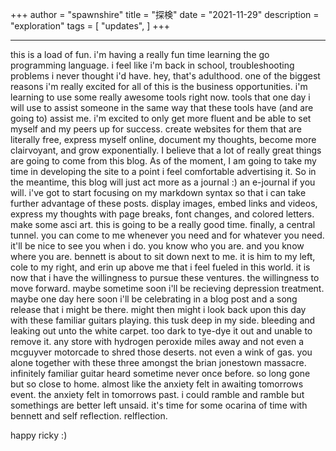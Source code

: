 +++
author = "spawnshire"
title = "探検"
date = "2021-11-29"
description = "exploration"
tags = [
    "updates",
]
+++
***

this is a load of fun. i'm having a really fun time learning the go programming language. i feel like i'm back in school, troubleshooting problems i never thought i'd have. hey, that's adulthood. one of the biggest reasons i'm really excited for all of this is the business opportunities. i'm learning to use some really awesome tools right now. tools that one day i will use to assist someone in the same way that these tools have (and are going to) assist me. i'm excited to only get more fluent and be able to set myself and my peers up for success. create websites for them that are literally free, express myself online, document my thoughts, become more clairvoyant, and grow exponentially. I believe that a lot of really great things are going to come from this blog. As of the moment, I am going to take my time in developing the site to a point i feel comfortable advertising it. So in the meantime, this blog will just act more as a journal :) an e-journal if you will. i've got to start focusing on my markdown syntax so that i can take further advantage of these posts. display images, embed links and videos, express my thoughts with page breaks, font changes, and colored letters. make some asci art. this is going to be a really good time. finally, a central tunnel. you can come to me whenever you need and for whatever you need. it'll be nice to see you when i do. you know who you are. and you know where you are. bennett is about to sit down next to me. it is him to my left, cole to my right, and erin up above me that i feel fueled in this world. it is now that i have the willingness to pursue these ventures. the willingness to move forward. maybe sometime soon i'll be recieving depression treatment. maybe one day here soon i'll be celebrating in a blog post and a song release that i might be there. might then might i look back upon this day with these familiar guitars playing. this tusk deep in my side. bleeding and leaking out unto the white carpet. too dark to tye-dye it out and unable to remove it. any store with hydrogen peroxide miles away and not even a mcguyver motorcade to shred those deserts. not even a wink of gas. you alone together with these three amongst the brian jonestown massacre. infinitely familiar guitar heard sometime never once before. so long gone but so close to home. almost like the anxiety felt in awaiting tomorrows event. the anxiety felt in tomorrows past. i could ramble and ramble but somethings are better left unsaid. it's time for some ocarina of time with bennett and self reflection. relflection.

happy ricky :)